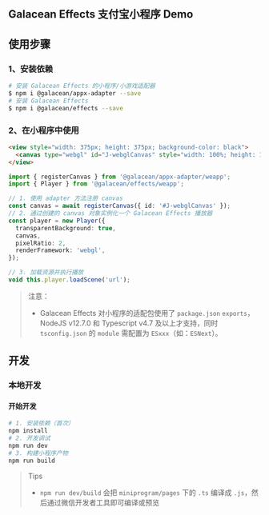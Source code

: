 ## Galacean Effects 支付宝小程序 Demo

## 使用步骤

### 1、安装依赖

``` bash
# 安装 Galacean Effects 的小程序/小游戏适配器
$ npm i @galacean/appx-adapter --save
# 安装 Galacean Effects
$ npm i @galacean/effects --save
```

### 2、在小程序中使用

``` html
<view style="width: 375px; height: 375px; background-color: black">
  <canvas type="webgl" id="J-webglCanvas" style="width: 100%; height: 100%;"></canvas>
</view>
```

``` ts
import { registerCanvas } from '@galacean/appx-adapter/weapp';
import { Player } from '@galacean/effects/weapp';

// 1. 使用 adapter 方法注册 canvas
const canvas = await registerCanvas({ id: '#J-webglCanvas' });
// 2. 通过创建的 canvas 对象实例化一个 Galacean Effects 播放器
const player = new Player({
  transparentBackground: true,
  canvas,
  pixelRatio: 2,
  renderFramework: 'webgl',
});

// 3. 加载资源并执行播放
void this.player.loadScene('url');
```

> 注意：
> - Galacean Effects 对小程序的适配包使用了 `package.json` `exports`，NodeJS v12.7.0 和 Typescript v4.7 及以上才支持，同时 `tsconfig.json` 的 `module` 需配置为 `ESxxx`（如：`ESNext`）。

## 开发

### 本地开发

#### 开始开发

``` bash
# 1. 安装依赖（首次）
npm install
# 2. 开发调试
npm run dev
# 3. 构建小程序产物
npm run build
```

> Tips
> - `npm run dev/build` 会把 `miniprogram/pages` 下的 `.ts` 编译成 `.js`，然后通过微信开发者工具即可编译或预览
